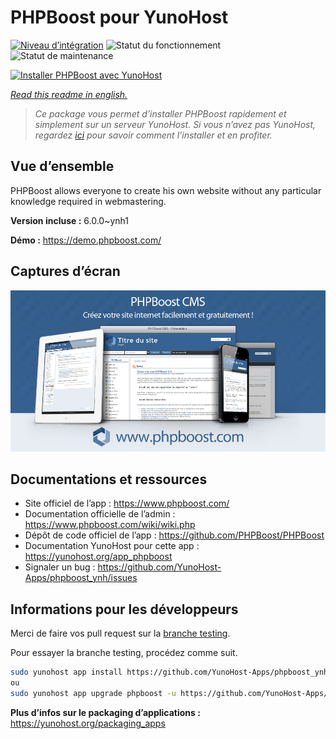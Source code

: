 <!--
N.B.: This README was automatically generated by https://github.com/YunoHost/apps/tree/master/tools/README-generator
It shall NOT be edited by hand.
-->

# PHPBoost pour YunoHost

[![Niveau d’intégration](https://dash.yunohost.org/integration/phpboost.svg)](https://dash.yunohost.org/appci/app/phpboost) ![Statut du fonctionnement](https://ci-apps.yunohost.org/ci/badges/phpboost.status.svg) ![Statut de maintenance](https://ci-apps.yunohost.org/ci/badges/phpboost.maintain.svg)

[![Installer PHPBoost avec YunoHost](https://install-app.yunohost.org/install-with-yunohost.svg)](https://install-app.yunohost.org/?app=phpboost)

*[Read this readme in english.](./README.md)*

> *Ce package vous permet d’installer PHPBoost rapidement et simplement sur un serveur YunoHost.
Si vous n’avez pas YunoHost, regardez [ici](https://yunohost.org/#/install) pour savoir comment l’installer et en profiter.*

## Vue d’ensemble

PHPBoost allows everyone to create his own website without any particular knowledge required in webmastering.

**Version incluse :** 6.0.0~ynh1

**Démo :** https://demo.phpboost.com/

## Captures d’écran

![Capture d’écran de PHPBoost](./doc/screenshots/screenshot.png)

## Documentations et ressources

* Site officiel de l’app : <https://www.phpboost.com/>
* Documentation officielle de l’admin : <https://www.phpboost.com/wiki/wiki.php>
* Dépôt de code officiel de l’app : <https://github.com/PHPBoost/PHPBoost>
* Documentation YunoHost pour cette app : <https://yunohost.org/app_phpboost>
* Signaler un bug : <https://github.com/YunoHost-Apps/phpboost_ynh/issues>

## Informations pour les développeurs

Merci de faire vos pull request sur la [branche testing](https://github.com/YunoHost-Apps/phpboost_ynh/tree/testing).

Pour essayer la branche testing, procédez comme suit.

``` bash
sudo yunohost app install https://github.com/YunoHost-Apps/phpboost_ynh/tree/testing --debug
ou
sudo yunohost app upgrade phpboost -u https://github.com/YunoHost-Apps/phpboost_ynh/tree/testing --debug
```

**Plus d’infos sur le packaging d’applications :** <https://yunohost.org/packaging_apps>